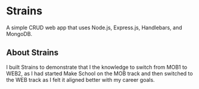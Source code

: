 # Strains
A simple CRUD web app that uses Node.js, Express.js, Handlebars, and
MongoDB.

## About Strains
I built Strains to demonstrate that I the knowledge to switch from
MOB1 to WEB2, as I had started Make School on the MOB track and then
switched to the WEB track as I felt it aligned better with my career 
goals.

